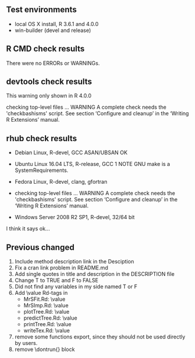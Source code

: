 ## Test environments

* local OS X install, R 3.6.1 and 4.0.0
* win-builder (devel and release)

## R CMD check results

There were no ERRORs or WARNINGs. 

## devtools check results

This warning only shown in R 4.0.0

checking top-level files ... WARNING
  A complete check needs the 'checkbashisms' script.
  See section ‘Configure and cleanup’ in the ‘Writing R Extensions’
  manual.

## rhub check results

- Debian Linux, R-devel, GCC ASAN/UBSAN OK

- Ubuntu Linux 16.04 LTS, R-release, GCC 1 NOTE
GNU make is a SystemRequirements.

- Fedora Linux, R-devel, clang, gfortran
* checking top-level files ... WARNING
A complete check needs the 'checkbashisms' script.
See section ‘Configure and cleanup’ in the ‘Writing R Extensions’
manual.

- Windows Server 2008 R2 SP1, R-devel, 32/64 bit

I think it says ok...

## Previous changed

1. Include method description link in the Desciption
2. Fix a cran link problem in README.md
3. Add single quotes in title and description in the DESCRIPTION file
4. Change T to TRUE and F to FALSE
5. Did not find any variables in my side named T or F
6. Add \value Rd-tags in      
     - MrSFit.Rd: \value
     - MrSImp.Rd: \value
     - plotTree.Rd: \value
     - predictTree.Rd: \value
     - printTree.Rd: \value
     - writeTex.Rd: \value
7. remove some functions export, since they should not be used directly by users.
8. remove \dontrun{} block
